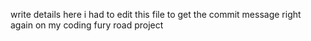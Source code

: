 write details here
i had to edit this file to get the commit message right again on my coding fury road project
